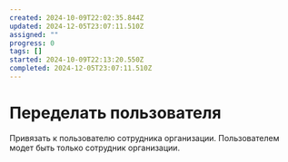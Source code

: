 ```yaml
---
created: 2024-10-09T22:02:35.844Z
updated: 2024-12-05T23:07:11.510Z
assigned: ""
progress: 0
tags: []
started: 2024-10-09T22:13:20.550Z
completed: 2024-12-05T23:07:11.510Z
---
```


# Переделать пользователя

Привязать к пользователю сотрудника организации. Пользователем модет быть только сотрудник организации.
